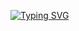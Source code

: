 [![Typing SVG](https://readme-typing-svg.demolab.com?font=Fira+Code&size=39&pause=1000&color=000000&width=435&lines=Hi+I'm+%D0%BF%D1%87%D1%80+%E2%A0%B5+Welcome+to+my+Repo)](https://git.io/typing-svg)
